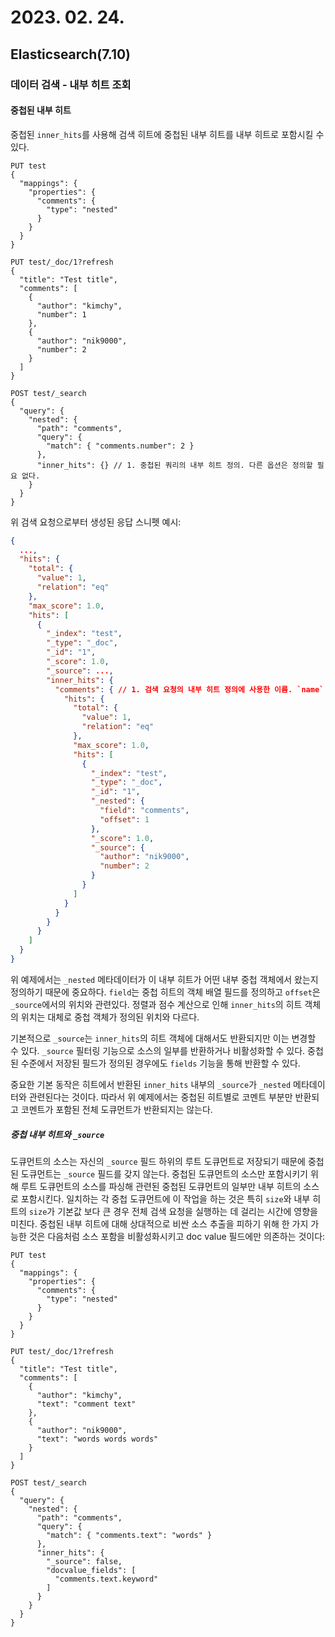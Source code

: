 # 2023. 02. 24.

## Elasticsearch(7.10)

### 데이터 검색 - 내부 히트 조회

#### 중첩된 내부 히트

중첩된 `inner_hits`를 사용해 검색 히트에 중첩된 내부 히트를 내부 히트로 포함시킬 수 있다.

```http
PUT test
{
  "mappings": {
    "properties": {
      "comments": {
        "type": "nested"
      }
    }
  }
}

PUT test/_doc/1?refresh
{
  "title": "Test title",
  "comments": [
    {
      "author": "kimchy",
      "number": 1
    },
    {
      "author": "nik9000",
      "number": 2
    }
  ]
}

POST test/_search
{
  "query": {
    "nested": {
      "path": "comments",
      "query": {
        "match": { "comments.number": 2 }
      },
      "inner_hits": {} // 1. 중첩된 쿼리의 내부 히트 정의. 다른 옵션은 정의할 필요 없다.
    }
  }
}
```

위 검색 요청으로부터 생성된 응답 스니펫 예시:

```json
{
  ...,
  "hits": {
    "total": {
      "value": 1,
      "relation": "eq"
    },
    "max_score": 1.0,
    "hits": [
      {
        "_index": "test",
        "_type": "_doc",
        "_id": "1",
        "_score": 1.0,
        "_source": ...,
        "inner_hits": {
          "comments": { // 1. 검색 요청의 내부 히트 정의에 사용한 이름. `name` 옵션을 사용해 커스텀 키를 사용할 수 있다.
            "hits": {
              "total": {
                "value": 1,
                "relation": "eq"
              },
              "max_score": 1.0,
              "hits": [
                {
                  "_index": "test",
                  "_type": "_doc",
                  "_id": "1",
                  "_nested": {
                    "field": "comments",
                    "offset": 1
                  },
                  "_score": 1.0,
                  "_source": {
                    "author": "nik9000",
                    "number": 2
                  }
                }
              ]
            }
          }
        }
      }
    ]
  }
}
```

위 예제에서는 `_nested` 메타데이터가 이 내부 히트가 어떤 내부 중첩 객체에서 왔는지 정의하기 때문에 중요하다. `field`는 중첩 히트의 객체 배열 필드를 정의하고 `offset`은 `_source`에서의 위치와 관련있다. 정렬과 점수 계산으로 인해 `inner_hits`의 히트 객체의 위치는 대체로 중첩 객체가 정의된 위치와 다르다.

기본적으로 `_source`는 `inner_hits`의 히트 객체에 대해서도 반환되지만 이는 변경할 수 있다. `_source` 필터링 기능으로 소스의 일부를 반환하거나 비활성화할 수 있다. 중첩된 수준에서 저장된 필드가 정의된 경우에도 `fields` 기능을 통해 반환할 수 있다.

중요한 기본 동작은 히트에서 반환된 `inner_hits` 내부의 `_source`가 `_nested` 메타데이터와 관련된다는 것이다. 따라서 위 예제에서는 중첩된 히트별로 코멘트 부분만 반환되고 코멘트가 포함된 전체 도큐먼트가 반환되지는 않는다. 

##### 중첩 내부 히트와 `_source`

도큐먼트의 소스는 자신의 `_source` 필드 하위의 루트 도큐먼트로 저장되기 때문에 중첩된 도큐먼트는 `_source` 필드를 갖지 않는다. 중첩된 도큐먼트의 소스만 포함시키기 위해 루트 도큐먼트의 소스를 파싱해 관련된 중첩된 도큐먼트의 일부만 내부 히트의 소스로 포함시킨다. 일치하는 각 중첩 도큐먼트에 이 작업을 하는 것은 특히 `size`와 내부 히트의 `size`가 기본값 보다 큰 경우 전체 검색 요청을 실행하는 데 걸리는 시간에 영향을 미친다. 중첩된 내부 히트에 대해 상대적으로 비싼 소스 추출을 피하기 위해 한 가지 가능한 것은 다음처럼 소스 포함을 비활성화시키고 doc value 필드에만 의존하는 것이다:

```http
PUT test
{
  "mappings": {
    "properties": {
      "comments": {
        "type": "nested"
      }
    }
  }
}

PUT test/_doc/1?refresh
{
  "title": "Test title",
  "comments": [
    {
      "author": "kimchy",
      "text": "comment text"
    },
    {
      "author": "nik9000",
      "text": "words words words"
    }
  ]
}

POST test/_search
{
  "query": {
    "nested": {
      "path": "comments",
      "query": {
        "match": { "comments.text": "words" }
      },
      "inner_hits": {
        "_source": false,
        "docvalue_fields": [
          "comments.text.keyword"
        ]
      }
    }
  }
}
```

